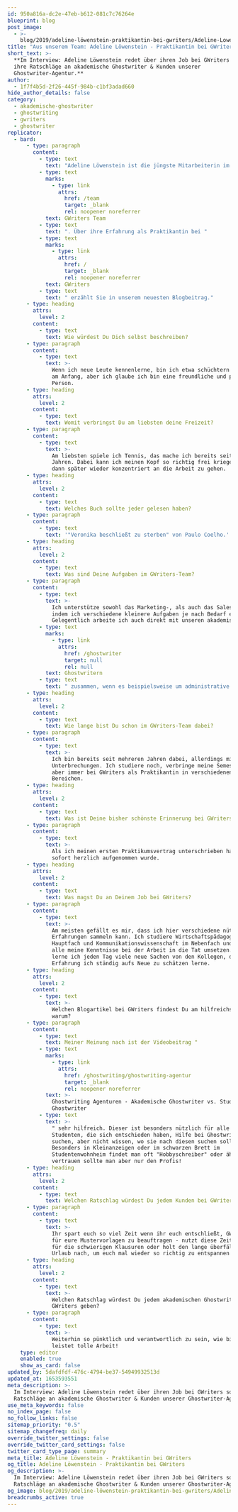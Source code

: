 ```yaml
---
id: 950a816a-dc2e-47eb-b612-081c7c76264e
blueprint: blog
post_image:
  - >-
    blog/2019/adeline-löwenstein-praktikantin-bei-gwriters/Adeline-Lowenstein.jpg
title: "Aus unserem Team: Adeline Löwenstein - Praktikantin bei GWriters"
short_text: >-
  **Im Interview: Adeline Löwenstein redet über ihren Job bei GWriters sowie
  ihre Ratschläge an akademische Ghostwriter & Kunden unserer
  Ghostwriter-Agentur.**
author:
  - 1f7f4b5d-2f26-445f-984b-c1bf3adad660
hide_author_details: false
category:
  - akademische-ghostwriter
  - ghostwriting
  - gwriters
  - ghostwriter
replicator:
  - bard:
      - type: paragraph
        content:
          - type: text
            text: "Adeline Löwenstein ist die jüngste Mitarbeiterin im "
          - type: text
            marks:
              - type: link
                attrs:
                  href: /team
                  target: _blank
                  rel: noopener noreferrer
            text: GWriters Team
          - type: text
            text: ". Über ihre Erfahrung als Praktikantin bei "
          - type: text
            marks:
              - type: link
                attrs:
                  href: /
                  target: _blank
                  rel: noopener noreferrer
            text: GWriters
          - type: text
            text: " erzählt Sie in unserem neuesten Blogbeitrag."
      - type: heading
        attrs:
          level: 2
        content:
          - type: text
            text: Wie würdest Du Dich selbst beschreiben?
      - type: paragraph
        content:
          - type: text
            text: >-
              Wenn ich neue Leute kennenlerne, bin ich etwa schüchtern und leise
              am Anfang, aber ich glaube ich bin eine freundliche und positive
              Person.
      - type: heading
        attrs:
          level: 2
        content:
          - type: text
            text: Womit verbringst Du am liebsten deine Freizeit?
      - type: paragraph
        content:
          - type: text
            text: >-
              Am liebsten spiele ich Tennis, das mache ich bereits seit 14
              Jahren. Dabei kann ich meinen Kopf so richtig frei kriegen, um
              dann später wieder konzentriert an die Arbeit zu gehen.
      - type: heading
        attrs:
          level: 2
        content:
          - type: text
            text: Welches Buch sollte jeder gelesen haben?
      - type: paragraph
        content:
          - type: text
            text: '"Veronika beschließt zu sterben" von Paulo Coelho.'
      - type: heading
        attrs:
          level: 2
        content:
          - type: text
            text: Was sind Deine Aufgaben im GWriters-Team?
      - type: paragraph
        content:
          - type: text
            text: >-
              Ich unterstütze sowohl das Marketing-, als auch das Sales-Team,
              indem ich verschiedene kleinere Aufgaben je nach Bedarf erfülle.
              Gelegentlich arbeite ich auch direkt mit unseren akademischen
          - type: text
            marks:
              - type: link
                attrs:
                  href: /ghostwriter
                  target: null
                  rel: null
            text: Ghostwritern
          - type: text
            text: " zusammen, wenn es beispielsweise um administrative Prozesse geht."
      - type: heading
        attrs:
          level: 2
        content:
          - type: text
            text: Wie lange bist Du schon im GWriters-Team dabei?
      - type: paragraph
        content:
          - type: text
            text: >-
              Ich bin bereits seit mehreren Jahren dabei, allerdings mit
              Unterbrechungen. Ich studiere noch, verbringe meine Semesterferien
              aber immer bei GWriters als Praktikantin in verschiedenen
              Bereichen.
      - type: heading
        attrs:
          level: 2
        content:
          - type: text
            text: Was ist Deine bisher schönste Erinnerung bei GWriters?
      - type: paragraph
        content:
          - type: text
            text: >-
              Als ich meinen ersten Praktikumsvertrag unterschrieben habe und
              sofort herzlich aufgenommen wurde.
      - type: heading
        attrs:
          level: 2
        content:
          - type: text
            text: Was magst Du an Deinem Job bei GWriters?
      - type: paragraph
        content:
          - type: text
            text: >-
              Am meisten gefällt es mir, dass ich hier verschiedene nützliche
              Erfahrungen sammeln kann. Ich studiere Wirtschaftspädagogik im
              Hauptfach und Kommunikationswissenschaft im Nebenfach und ich kann
              alle meine Kenntnisse bei der Arbeit in die Tat umsetzen. Ebenso
              lerne ich jeden Tag viele neue Sachen von den Kollegen, deren
              Erfahrung ich ständig aufs Neue zu schätzen lerne.
      - type: heading
        attrs:
          level: 2
        content:
          - type: text
            text: >-
              Welchen Blogartikel bei GWriters findest Du am hilfreichsten und
              warum?
      - type: paragraph
        content:
          - type: text
            text: Meiner Meinung nach ist der Videobeitrag "
          - type: text
            marks:
              - type: link
                attrs:
                  href: /ghostwriting/ghostwriting-agentur
                  target: _blank
                  rel: noopener noreferrer
            text: >-
              Ghostwriting Agenturen - Akademische Ghostwriter vs. Studenten
              Ghostwriter
          - type: text
            text: >-
              " sehr hilfreich. Dieser ist besonders nützlich für alle
              Studenten, die sich entschieden haben, Hilfe bei Ghostwritern zu
              suchen, aber nicht wissen, wo sie nach diesen suchen sollen.
              Besonders in Kleinanzeigen oder im schwarzen Brett im
              Studentenwohnheim findet man oft "Hobbyschreiber" oder ähnliches -
              vertrauen sollte man aber nur den Profis!
      - type: heading
        attrs:
          level: 2
        content:
          - type: text
            text: Welchen Ratschlag würdest Du jedem Kunden bei GWriters geben?
      - type: paragraph
        content:
          - type: text
            text: >-
              Ihr spart euch so viel Zeit wenn ihr euch entschließt, GWriters
              für eure Mustervorlagen zu beauftragen - nutzt diese Zeit! Lernt
              für die schwierigen Klausuren oder holt den lange überfälligen
              Urlaub nach, um euch mal wieder so richtig zu entspannen!
      - type: heading
        attrs:
          level: 2
        content:
          - type: text
            text: >-
              Welchen Ratschlag würdest Du jedem akademischen Ghostwriter bei
              GWriters geben?
      - type: paragraph
        content:
          - type: text
            text: >-
              Weiterhin so pünktlich und verantwortlich zu sein, wie bisher. Ihr
              leistet tolle Arbeit!
    type: editor
    enabled: true
    show_as_card: false
updated_by: 5dafdfdf-476c-4794-be37-54949932513d
updated_at: 1653593551
meta_description: >-
  Im Interview: Adeline Löwenstein redet über ihren Job bei GWriters sowie ihre
  Ratschläge an akademische Ghostwriter & Kunden unserer Ghostwriter-Agentur.
use_meta_keywords: false
no_index_page: false
no_follow_links: false
sitemap_priority: "0.5"
sitemap_changefreq: daily
override_twitter_settings: false
override_twitter_card_settings: false
twitter_card_type_page: summary
meta_title: Adeline Löwenstein - Praktikantin bei GWriters
og_title: Adeline Löwenstein - Praktikantin bei GWriters
og_description: >-
  Im Interview: Adeline Löwenstein redet über ihren Job bei GWriters sowie ihre
  Ratschläge an akademische Ghostwriter & Kunden unserer Ghostwriter-Agentur.
og_image: blog/2019/adeline-löwenstein-praktikantin-bei-gwriters/Adeline-Lowenstein.jpg
breadcrumbs_active: true
---
```

